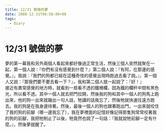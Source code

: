 ```yaml
---
title: 12/31 號做的夢
date: 2008-12-31T06:58:00+08
tags:
  - Diary
---
```

# 12/31 號做的夢

夢的第一幕我和另外兩個人看起來都好像過正常生活，然後三個人突然就聚在一起，第一個人說：『你們有沒有感覺到什麼？』第二個人說：『有阿，在那邊的感覺。』，我說：『我們的狗都已經在這種奇怪的感覺出現時跑過去看了說。』，第一個人又說：『那我們要不要去看一下？』，我和第二個人就一起說了：『好！』  
接近有異常感覺的地方時，就看到一扇看不透的鐵柵欄，因為鐵的欄杆中間有黑色光，所以看不透。其中一個人就去把門拉開，然後我的狗和其中一個人的狗馬上跑出來，他的狗一出來就蹦出一句人話，牠講的話我忘了，然後牠就快速往遠方跑去。我的狗是在我身邊待著。然後，最後一個人的狗也跟著跑出門，一出來就咬住了我的狗的前腳（哪一邊我忘了），我在夢裡面的記憶好像記得那隻狗常常咬著我的狗的前腳，我把牠制止了以後，牠竟然也說了一句話：『我就說牠前腳一定有什麼。』，然後夢就醒了。
